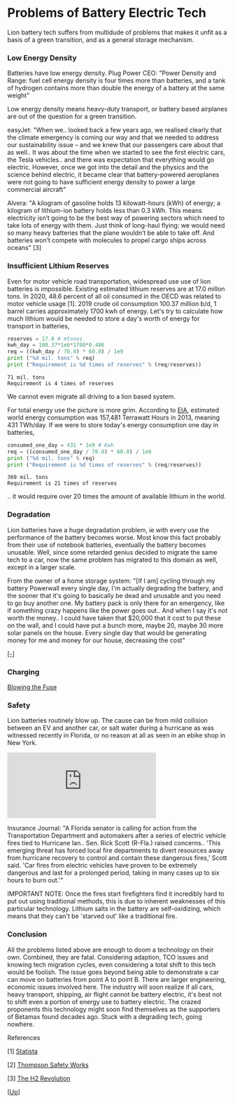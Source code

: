 # Problems of Battery Electric Tech

Lion battery tech suffers from multidude of problems that makes it
unfit as a basis of a green transition, and as a general storage
mechanism.

<a name='density'/>

### Low Energy Density

Batteries have low energy density. Plug Power CEO: "Power Density and
Range: fuel cell energy density is four times more than batteries, and
a tank of hydrogen contains more than double the energy of a battery
at the same weight"

Low energy density means heavy-duty transport, or battery based
airplanes are out of the question for a green transition.

easyJet: "When we.. looked back a few years ago, we realised clearly
that the climate emergency is coming our way and that we needed to
address our sustainability issue – and we knew that our passengers
care about that as well.. It was about the time when we started to see
the first electric cars, the Tesla vehicles.. and there was
expectation that everything would go electric. However, once we got
into the detail and the physics and the science behind electric, it
became clear that battery-powered aeroplanes were not going to have
sufficient energy density to power a large commercial aircraft"

Alvera: "A kilogram of gasoline holds 13 kilowatt-hours (kWh) of
energy; a kilogram of lithium-ion battery holds less than 0.3
kWh. This means electricity isn’t going to be the best way of powering
sectors which need to take lots of energy with them. Just think of
long-haul flying: we would need so many heavy batteries that the plane
wouldn’t be able to take off. And batteries won’t compete with
molecules to propel cargo ships across oceans" [3]

<a name='reserves'/>

### Insufficient Lithium Reserves

Even for motor vehicle road transportation, widespread use use of lion
batteries is impossible. Existing estimated lithium reserves are at
17.0 millon tons. In 2020, 48.6 percent of all oil consumed in the
OECD was related to motor vehicle usage [1]. 2019 crude oil
consumption 100.37 million b/d, 1 barrel carries approximately 1700
kwh of energy. Let's try to calculate how much lithium would be needed
to store a day's worth of energy for transport in batteries,

```python
reserves = 17.0 # mtones
kwh_day = 100.37*1e6*1700*0.486
req = ((kwh_day / 70.0) * 60.0) / 1e9
print ("%d mil. tons" % req)
print ("Requirement is %d times of reserves" % (req/reserves))
```

```text
71 mil. tons
Requirement is 4 times of reserves
```

We cannot even migrate all driving to a lion based system.

For total energy use the picture is more grim.  According to
[EIA](https://en.wikipedia.org/wiki/World_energy_consumption),
estimated world energy consumption was 157,481 Terrawatt Hours in
2013, meaning 431 TWh/day. If we were to store today's energy
consumption one day in batteries,

```python
consumed_one_day = 431 * 1e9 # Kwh
req = ((consumed_one_day / 70.0) * 60.0) / 1e9
print ("%d mil. tons" % req)
print ("Requirement is %d times of reserves" % (req/reserves))
```

```text
369 mil. tons
Requirement is 21 times of reserves
```

.. it would require over 20 times the amount of available lithium in
the world.

<a name='degradation'/>

### Degradation

Lion batteries have a huge degradation problem, ie with every use the
performance of the battery becomes worse. Most know this fact probably
from their use of notebook batteries, eventually the battery becomes
unusable.  Well, since some retarded genius decided to migrate the
same tech to a car, now the same problem has migrated to this domain
as well, except in a larger scale.

From the owner of a home storage system: "[If I am] cycling through my
battery Powerwall every single day, I'm actually degrading the
battery, and the sooner that it's going to basically be dead and
unusable and you need to go buy another one. My battery pack is only
there for an emergency, like if something crazy happens like the power
goes out.. And when I say it's not worth the money.. I could have
taken that $20,000 that it cost to put these on the wall, and I could
have put a bunch more, maybe 20, maybe 30 more solar panels on the
house.  Every single day that would be generating money for me and
money for our house, decreasing the cost"

[[-]](https://youtu.be/Qgv6Lgvy8Lc?t=495)

<a name='safety'/>

### Charging

[Blowing the Fuse](../../2022/10/grid-fuse.html)

### Safety

Lion batteries routinely blow up. The cause can be from mild collision
between an EV and another car, or salt water during a hurricane as was
witnessed recently in Florida, or no reason at all as seen in an ebike
shop in New York.

<iframe width="340" src="https://www.youtube.com/embed/46y3FN4fKlE" title="E-Bikes, E-Scooters Injuries Multiplying" frameborder="0" allow="accelerometer; autoplay; clipboard-write; encrypted-media; gyroscope; picture-in-picture" allowfullscreen=""></iframe>

Insurance Journal: "A Florida senator is calling for action from the
Transportation Department and automakers after a series of electric
vehicle fires tied to Hurricane Ian.. Sen. Rick Scott (R-Fla.) raised
concerns.. 'This emerging threat has forced local fire departments to
divert resources away from hurricane recovery to control and contain
these dangerous fires,' Scott said. 'Car fires from electric vehicles
have proven to be extremely dangerous and last for a prolonged period,
taking in many cases up to six hours to burn out.'"

IMPORTANT NOTE: Once the fires start firefighters find it incredibly
hard to put out using traditional methods, this is due to inherent
weaknesses of this particular technology. Lithium salts in the battery
are self-oxidizing, which means that they can't be 'starved out' like
a traditional fire.

### Conclusion

All the problems listed above are enough to doom a technology on their
own. Combined, they are fatal. Considering adaption, TCO issues and
knowing tech migration cycles, even considering a total shift to this
tech would be foolish. The issue goes beyond being able to demonstrate
a car can move on batteries from point A to point B. There are larger
engineering, economic issues involved here. The industry will soon
realize if all cars, heavy transport, shipping, air flight cannot be
battery electric, it's best not to shift even a portion of energy use
to battery electric. The crazed proponents this technology might soon
find themselves as the supporters of Betamax found decades ago. Stuck
with a degrading tech, going nowhere.

References

[1] [Statista](https://www.statista.com/statistics/307194/top-oil-consuming-sectors-worldwide/)

[2] [Thompson Safety Works](https://thompson-safety.com/company/press/lithium-ion-battery-fire)

[3] [The H2 Revolution](../../2022/06/the-h2-revolution-alvera.html)

[[Up](../../2018/12/climate.html)]

